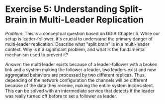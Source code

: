 # **Exercise 5:** Understanding Split-Brain in Multi-Leader Replication

*Problem:* This is a conceptual question based on DDIA Chapter 5. While our setup is leader-follower, it's crucial to understand the primary danger of multi-leader replication. Describe what "split brain" is in a multi-leader context. Why is it a significant problem, and what is the fundamental mechanism used to prevent it?

*Answer:* the multi leader exists because of a leader-follower with a broken link and a system making the follower a leader, two leaders exist and now aggregated behaviors are processed by two different replicas. Thus, depending of the network configuration the channels will be different because of the data they receive, making the entire system inconsistent. This can be solved with an intermediate service that detects if the leader was really turned off before to set a follower as leader.